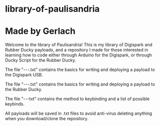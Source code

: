 # library-of-paulisandria
# Made by Gerlach

Welcome to the library of Paulisandria! This is my library of Digispark and Rubber Ducky payloads, and a repository I made for those interested in learning how to code either through Arduino for the Digispark, or through Ducky Script for the Rubber Ducky.



The file "---.txt" contains the basics for writing and deploying a payload to the Digispark USB.

The file "---.txt" contains the basics for writing and deploying a payload to the Rubber Ducky.

The file "---txt" contains the method to keybinding and a list of possible keybinds.



All payloads will be saved in .txt files to avoid anti-virus deleting anything when you download/clone the repository.
